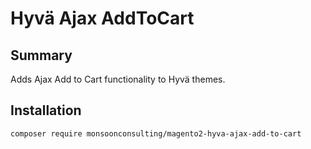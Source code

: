 # Hyvä Ajax AddToCart

## Summary
Adds Ajax Add to Cart functionality to Hyvä themes.

## Installation
```shell
composer require monsoonconsulting/magento2-hyva-ajax-add-to-cart
```
